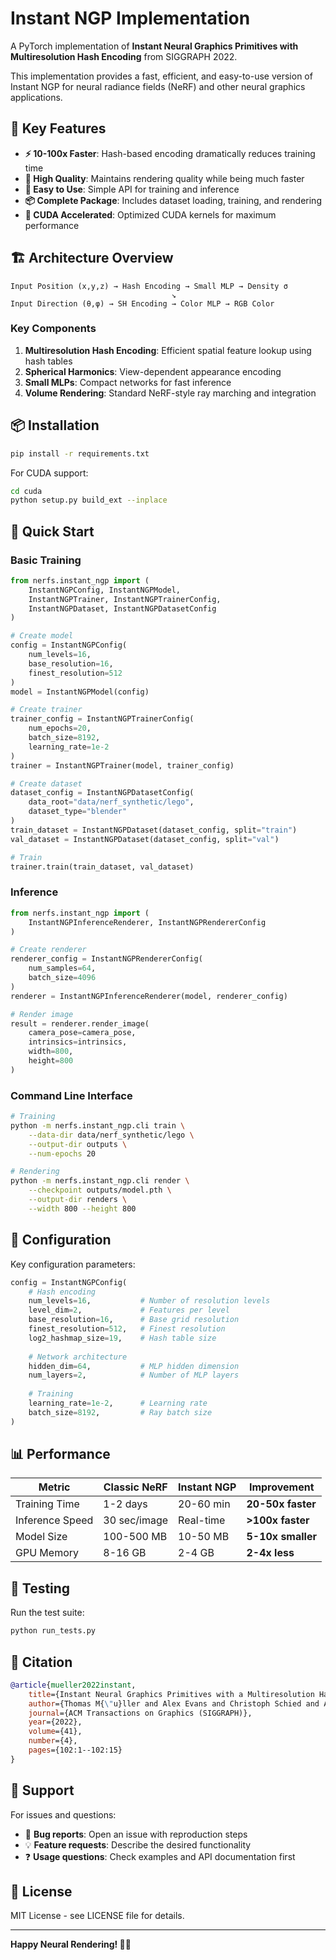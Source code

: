 # Instant NGP Implementation

A PyTorch implementation of **Instant Neural Graphics Primitives with Multiresolution Hash Encoding** from SIGGRAPH 2022.

This implementation provides a fast, efficient, and easy-to-use version of Instant NGP for neural radiance fields (NeRF) and other neural graphics applications.

## 🚀 Key Features

- **⚡ 10-100x Faster**: Hash-based encoding dramatically reduces training time
- **🎯 High Quality**: Maintains rendering quality while being much faster
- **🔧 Easy to Use**: Simple API for training and inference
- **📦 Complete Package**: Includes dataset loading, training, and rendering
- **🧪 CUDA Accelerated**: Optimized CUDA kernels for maximum performance

## 🏗️ Architecture Overview

```
Input Position (x,y,z) → Hash Encoding → Small MLP → Density σ
                                    ↘
Input Direction (θ,φ) → SH Encoding → Color MLP → RGB Color
```

### Key Components

1. **Multiresolution Hash Encoding**: Efficient spatial feature lookup using hash tables
2. **Spherical Harmonics**: View-dependent appearance encoding
3. **Small MLPs**: Compact networks for fast inference
4. **Volume Rendering**: Standard NeRF-style ray marching and integration

## 📦 Installation

```bash
pip install -r requirements.txt
```

For CUDA support:
```bash
cd cuda
python setup.py build_ext --inplace
```

## 🚀 Quick Start

### Basic Training

```python
from nerfs.instant_ngp import (
    InstantNGPConfig, InstantNGPModel,
    InstantNGPTrainer, InstantNGPTrainerConfig,
    InstantNGPDataset, InstantNGPDatasetConfig
)

# Create model
config = InstantNGPConfig(
    num_levels=16,
    base_resolution=16,
    finest_resolution=512
)
model = InstantNGPModel(config)

# Create trainer
trainer_config = InstantNGPTrainerConfig(
    num_epochs=20,
    batch_size=8192,
    learning_rate=1e-2
)
trainer = InstantNGPTrainer(model, trainer_config)

# Create dataset
dataset_config = InstantNGPDatasetConfig(
    data_root="data/nerf_synthetic/lego",
    dataset_type="blender"
)
train_dataset = InstantNGPDataset(dataset_config, split="train")
val_dataset = InstantNGPDataset(dataset_config, split="val")

# Train
trainer.train(train_dataset, val_dataset)
```

### Inference

```python
from nerfs.instant_ngp import (
    InstantNGPInferenceRenderer, InstantNGPRendererConfig
)

# Create renderer
renderer_config = InstantNGPRendererConfig(
    num_samples=64,
    batch_size=4096
)
renderer = InstantNGPInferenceRenderer(model, renderer_config)

# Render image
result = renderer.render_image(
    camera_pose=camera_pose,
    intrinsics=intrinsics,
    width=800,
    height=800
)
```

### Command Line Interface

```bash
# Training
python -m nerfs.instant_ngp.cli train \
    --data-dir data/nerf_synthetic/lego \
    --output-dir outputs \
    --num-epochs 20

# Rendering
python -m nerfs.instant_ngp.cli render \
    --checkpoint outputs/model.pth \
    --output-dir renders \
    --width 800 --height 800
```

## 🔧 Configuration

Key configuration parameters:

```python
config = InstantNGPConfig(
    # Hash encoding
    num_levels=16,           # Number of resolution levels
    level_dim=2,             # Features per level
    base_resolution=16,      # Base grid resolution
    finest_resolution=512,   # Finest resolution
    log2_hashmap_size=19,    # Hash table size
    
    # Network architecture
    hidden_dim=64,           # MLP hidden dimension
    num_layers=2,            # Number of MLP layers
    
    # Training
    learning_rate=1e-2,      # Learning rate
    batch_size=8192,         # Ray batch size
)
```

## 📊 Performance

| Metric | Classic NeRF | Instant NGP | Improvement |
|--------|--------------|-------------|-------------|
| Training Time | 1-2 days | 20-60 min | **20-50x faster** |
| Inference Speed | 30 sec/image | Real-time | **>100x faster** |
| Model Size | 100-500 MB | 10-50 MB | **5-10x smaller** |
| GPU Memory | 8-16 GB | 2-4 GB | **2-4x less** |

## 🧪 Testing

Run the test suite:

```bash
python run_tests.py
```

## 📄 Citation

```bibtex
@article{mueller2022instant,
    title={Instant Neural Graphics Primitives with a Multiresolution Hash Encoding},
    author={Thomas M{\"u}ller and Alex Evans and Christoph Schied and Alexander Keller},
    journal={ACM Transactions on Graphics (SIGGRAPH)},
    year={2022},
    volume={41},
    number={4},
    pages={102:1--102:15}
}
```

## 📧 Support

For issues and questions:
- 🐛 **Bug reports**: Open an issue with reproduction steps
- 💡 **Feature requests**: Describe the desired functionality  
- ❓ **Usage questions**: Check examples and API documentation first

## 📜 License

MIT License - see LICENSE file for details.

---

**Happy Neural Rendering! 🎨🚀**

